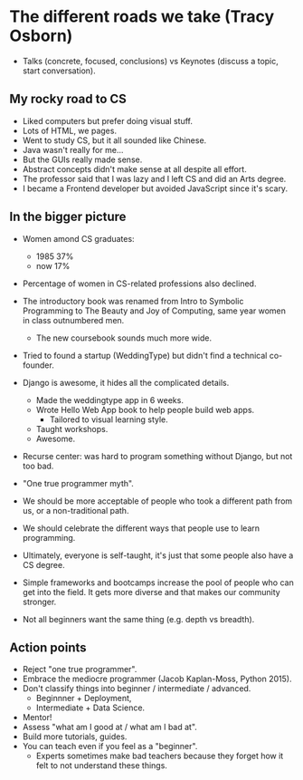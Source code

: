 # The different roads we take (Tracy Osborn)

- Talks (concrete, focused, conclusions) vs Keynotes (discuss a topic, start
  conversation).

## My rocky road to CS

- Liked computers but prefer doing visual stuff.
- Lots of HTML, we pages.
- Went to study CS, but it all sounded like Chinese.
- Java wasn't really for me...
- But the GUIs really made sense.
- Abstract concepts didn't make sense at all despite all effort.
- The professor said that I was lazy and I left CS and did an Arts degree.
- I became a Frontend developer but avoided JavaScript since it's scary.

## In the bigger picture

- Women amond CS graduates:
  - 1985 37%
  - now 17%
- Percentage of women in CS-related professions also declined.
- The introductory book was renamed from Intro to Symbolic Programming to The
  Beauty and Joy of Computing, same year women in class outnumbered men.
  - The new coursebook sounds much more wide.
- Tried to found a startup (WeddingType) but didn't find a technical
  co-founder.
- Django is awesome, it hides all the complicated details.
  - Made the weddingtype app in 6 weeks.
  - Wrote Hello Web App book to help people build web apps.
    - Tailored to visual learning style.
  - Taught workshops.
  - Awesome.
- Recurse center: was hard to program something without Django, but not too
  bad.
- "One true programmer myth".

- We should be more acceptable of people who took a different path from us, or
  a non-traditional path.
- We should celebrate the different ways that people use to learn programming.
- Ultimately, everyone is self-taught, it's just that some people also have a
  CS degree.

- Simple frameworks and bootcamps increase the pool of people who can get into
  the field. It gets more diverse and that makes our community stronger.
- Not all beginners want the same thing (e.g. depth vs breadth).

## Action points

- Reject "one true programmer".
- Embrace the mediocre programmer (Jacob Kaplan-Moss, Python 2015).
- Don't classify things into beginner / intermediate / advanced.
  - Beginnner + Deployment,
  - Intermediate + Data Science.
- Mentor!
- Assess "what am I good at / what am I bad at".
- Build more tutorials, guides.
- You can teach even if you feel as a "beginner".
  - Experts sometimes make bad teachers because they forget how it felt to not
    understand these things.

